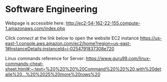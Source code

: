 Software Engineering
====================

Webpage is accessible here: 
http://ec2-54-162-22-155.compute-1.amazonaws.com/index.php

Click _connect_ at the link below to open the website EC2 instance
https://us-east-1.console.aws.amazon.com/ec2/home?region=us-east-1#InstanceDetails:instanceId=i-0254791837308e720

Linux commands reference for Server:
https://www.guru99.com/linux-commands-cheat-sheet.html#:~:text=%20%20%20%20Command%20%20%20,with%20detaile%20...%20%2025%20more%20rows%20